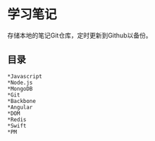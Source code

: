 学习笔记
=============
存储本地的笔记Git仓库，定时更新到Github以备份。

目录
--------
	*Javascript
	*Node.js
	*MongoDB
	*Git
	*Backbone
	*Angular
	*DOM
	*Redis
	*Swift
	*PM
